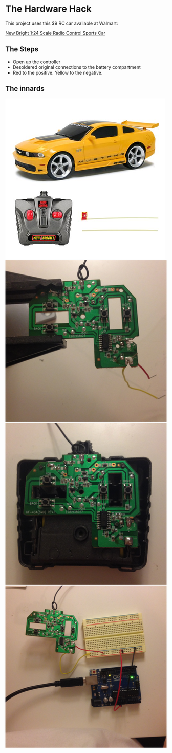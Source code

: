 # The Hardware Hack

This project uses this $9 RC car available at Walmart:

[New Bright 1:24 Scale Radio Control Sports Car](https://www.walmart.com/ip/New-Bright-1-24-Scale-Radio-Control-Sports-Car/24389673)

## The Steps

* Open up the controller
* Desoldered original connections to the battery compartment
* Red to the positive. Yellow to the negative.

## The innards

![](car.jpg)
![](remote_power.jpg)
![](remote_apart.jpg)
![](wiring_it_up.jpg)
